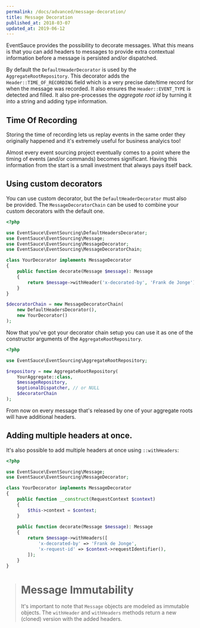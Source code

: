 ```yaml
---
permalink: /docs/advanced/message-decoration/
title: Message Decoration
published_at: 2018-03-07
updated_at: 2019-06-12
---
```


EventSauce provides the possibility to decorate messages. What this
means is that you can add headers to messages to provide extra
contextual information before a message is persisted and/or dispatched.

By default the `DefaultHeaderDecorator` is used by the `AggregateRootRepository`.
This decorator adds the `Header::TIME_OF_RECORDING` field which is a very precise
date/time record for when the message was recorded. It also
ensures the `Header::EVENT_TYPE` is detected and filled. It also pre-processes
the _aggregate root id_ by turning it into a string and adding type information.

## Time Of Recording

Storing the time of recording lets us replay events in the same order they
originally happened and it's extremely useful for business analyics too!

Almost every event sourcing project eventually comes to a point where the
timing of events (and/or commands) becomes significant. Having this information
from the start is a small investment that always pays itself back.

## Using custom decorators

You can use custom decorator, but the `DefaultHeaderDecorator` must also be
provided. The `MessageDecoratorChain` can be used to combine your custom
decorators with the default one.

```php
<?php

use EventSauce\EventSourcing\DefaultHeadersDecorator;
use EventSauce\EventSourcing\Message;
use EventSauce\EventSourcing\MessageDecorator;
use EventSauce\EventSourcing\MessageDecoratorChain;

class YourDecorator implements MessageDecorator
{
    public function decorate(Message $message): Message
    {
        return $message->withHeader('x-decorated-by', 'Frank de Jonge');
    }
}

$decoratorChain = new MessageDecoratorChain(
    new DefaultHeadersDecorator(),
    new YourDecorator()
);
```

Now that you've got your decorator chain setup you can use it as one of the
constructor arguments of the `AggregateRootRepository`.

```php
<?php

use EventSauce\EventSourcing\AggregateRootRepository;

$repository = new AggregateRootRepository(
    YourAggregate::class,
    $messageRepository,
    $optionalDispatcher, // or NULL
    $decoratorChain
);
```

From now on every message that's released by one of your aggregate roots will
have additional headers.

## Adding multiple headers at once.

It's also possible to add multiple headers at once using `::withHeaders`:

```php
<?php

use EventSauce\EventSourcing\Message;
use EventSauce\EventSourcing\MessageDecorator;

class YourDecorator implements MessageDecorator
{
    public function __construct(RequestContext $context)
    {
        $this->context = $context;
    }
    
    public function decorate(Message $message): Message
    {
        return $message->withHeaders([
            'x-decorated-by' => 'Frank de Jonge',
            'x-request-id' => $context->requestIdentifier(),
        ]);
    }
}
```

> # Message Immutability
>
> It's important to note that `Message` objects are modeled as immutable
> objects. The `withHeader` and `withHeaders` methods return a new (cloned)
> version with the added headers.
